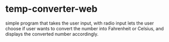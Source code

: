 # temp-converter-web
simple program that takes the user input, with radio input lets the user choose if user wants to convert the number into Fahrenheit or Celsius, and displays the converted number accordingly.
